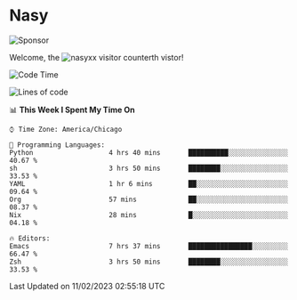 # Nasy

<!--
<p align="center">
<img height="200" src="https://github-readme-stats.vercel.app/api?username=nasyxx&count_private=true&show_icons=true&theme=dracula&include_all_commits=true"/>
<img height="200" src="https://github-readme-stats.vercel.app/api/top-langs/?username=nasyxx&theme=dracula&hide=html,jupyter+notebook&count_private=true&show_icons=true"/>
</p>

  
----------------
-->

![Sponsor](https://img.shields.io/static/v1.svg?label=Sponsor&message=%E2%9D%A4&logo=GitHub&style=flat&color=pink)
 
Welcome, the ![nasyxx visitor counter](https://count.getloli.com/get/@nasyxx?theme=rule34)th vistor!
 
<!--START_SECTION:waka-->
![Code Time](http://img.shields.io/badge/Code%20Time-3%2C148%20hrs%2047%20mins-blue)

![Lines of code](https://img.shields.io/badge/From%20Hello%20World%20I%27ve%20Written-5%20Million%20lines%20of%20code-blue)

📊 **This Week I Spent My Time On** 

```text
⌚︎ Time Zone: America/Chicago

💬 Programming Languages: 
Python                   4 hrs 40 mins       ██████████░░░░░░░░░░░░░░░   40.67 % 
sh                       3 hrs 50 mins       ████████░░░░░░░░░░░░░░░░░   33.53 % 
YAML                     1 hr 6 mins         ██░░░░░░░░░░░░░░░░░░░░░░░   09.64 % 
Org                      57 mins             ██░░░░░░░░░░░░░░░░░░░░░░░   08.37 % 
Nix                      28 mins             █░░░░░░░░░░░░░░░░░░░░░░░░   04.18 % 

🔥 Editors: 
Emacs                    7 hrs 37 mins       ████████████████░░░░░░░░░   66.47 % 
Zsh                      3 hrs 50 mins       ████████░░░░░░░░░░░░░░░░░   33.53 % 

```


 Last Updated on 11/02/2023 02:55:18 UTC
<!--END_SECTION:waka-->

<!-- ![visitors](https://visitor-badge.laobi.icu/badge?page_id=nasyxx.nasyxx) -->

